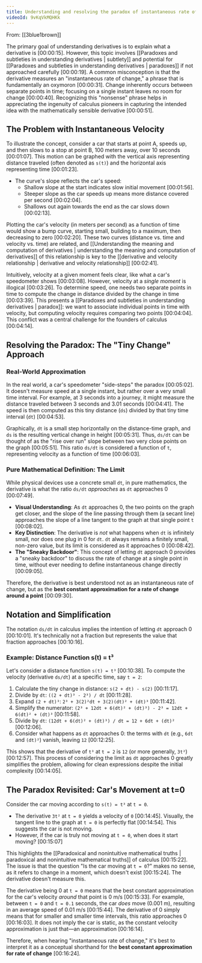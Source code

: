 ```yaml
---
title: Understanding and resolving the paradox of instantaneous rate of change
videoId: 9vKqVkMQHKk
---
```


From: [[3blue1brown]] <br/> 

The primary goal of understanding derivatives is to explain what a derivative is <a class="yt-timestamp" data-t="00:00:15">[00:00:15]</a>. However, this topic involves [[Paradoxes and subtleties in understanding derivatives | subtlety]] and potential for [[Paradoxes and subtleties in understanding derivatives | paradoxes]] if not approached carefully <a class="yt-timestamp" data-t="00:00:19">[00:00:19]</a>. A common misconception is that the derivative measures an "instantaneous rate of change," a phrase that is fundamentally an oxymoron <a class="yt-timestamp" data-t="00:00:31">[00:00:31]</a>. Change inherently occurs between separate points in time; focusing on a single instant leaves no room for change <a class="yt-timestamp" data-t="00:00:40">[00:00:40]</a>. Recognizing this "nonsense" phrase helps in appreciating the ingenuity of calculus pioneers in capturing the intended idea with the mathematically sensible derivative <a class="yt-timestamp" data-t="00:00:51">[00:00:51]</a>.

## The Problem with Instantaneous Velocity

To illustrate the concept, consider a car that starts at point A, speeds up, and then slows to a stop at point B, 100 meters away, over 10 seconds <a class="yt-timestamp" data-t="00:01:07">[00:01:07]</a>. This motion can be graphed with the vertical axis representing distance traveled (often denoted as `s(t)`) and the horizontal axis representing time <a class="yt-timestamp" data-t="00:01:23">[00:01:23]</a>.

- The curve's slope reflects the car's speed:
    - Shallow slope at the start indicates slow initial movement <a class="yt-timestamp" data-t="00:01:56">[00:01:56]</a>.
    - Steeper slope as the car speeds up means more distance covered per second <a class="yt-timestamp" data-t="00:02:04">[00:02:04]</a>.
    - Shallows out again towards the end as the car slows down <a class="yt-timestamp" data-t="00:02:13">[00:02:13]</a>.

Plotting the car's velocity (in meters per second) as a function of time would show a bump curve, starting small, building to a maximum, then decreasing to zero <a class="yt-timestamp" data-t="00:02:20">[00:02:20]</a>. These two curves (distance vs. time and velocity vs. time) are related, and [[Understanding the meaning and computation of derivatives | understanding the meaning and computation of derivatives]] of this relationship is key to the [[derivative and velocity relationship | derivative and velocity relationship]] <a class="yt-timestamp" data-t="00:02:41">[00:02:41]</a>.

Intuitively, velocity at a given moment feels clear, like what a car's speedometer shows <a class="yt-timestamp" data-t="00:03:08">[00:03:08]</a>. However, velocity at a *single moment* is illogical <a class="yt-timestamp" data-t="00:03:26">[00:03:26]</a>. To determine speed, one needs two separate points in time to compute the change in distance divided by the change in time <a class="yt-timestamp" data-t="00:03:39">[00:03:39]</a>. This presents a [[Paradoxes and subtleties in understanding derivatives | paradox]]: we want to associate individual points in time with velocity, but computing velocity requires comparing two points <a class="yt-timestamp" data-t="00:04:04">[00:04:04]</a>. This conflict was a central challenge for the founders of calculus <a class="yt-timestamp" data-t="00:04:14">[00:04:14]</a>.

## Resolving the Paradox: The "Tiny Change" Approach

### Real-World Approximation
In the real world, a car's speedometer "side-steps" the paradox <a class="yt-timestamp" data-t="00:05:02">[00:05:02]</a>. It doesn't measure speed at a single instant, but rather over a very small time interval. For example, at 3 seconds into a journey, it might measure the distance traveled between 3 seconds and 3.01 seconds <a class="yt-timestamp" data-t="00:04:41">[00:04:41]</a>. The speed is then computed as this tiny distance (`ds`) divided by that tiny time interval (`dt`) <a class="yt-timestamp" data-t="00:04:53">[00:04:53]</a>.

Graphically, `dt` is a small step horizontally on the distance-time graph, and `ds` is the resulting vertical change in height <a class="yt-timestamp" data-t="00:05:31">[00:05:31]</a>. Thus, `ds/dt` can be thought of as the "rise over run" slope between two very close points on the graph <a class="yt-timestamp" data-t="00:05:51">[00:05:51]</a>. This ratio `ds/dt` is considered a function of `t`, representing velocity as a function of time <a class="yt-timestamp" data-t="00:06:03">[00:06:03]</a>.

### Pure Mathematical Definition: The Limit
While physical devices use a concrete small `dt`, in pure mathematics, the derivative is what the ratio `ds/dt` *approaches* as `dt` approaches 0 <a class="yt-timestamp" data-t="00:07:49">[00:07:49]</a>.

- **Visual Understanding**: As `dt` approaches 0, the two points on the graph get closer, and the slope of the line passing through them (a secant line) approaches the slope of a line tangent to the graph at that single point `t` <a class="yt-timestamp" data-t="00:08:02">[00:08:02]</a>.
- **Key Distinction**: The derivative is *not* what happens when `dt` is infinitely small, nor does one plug in 0 for `dt`. `dt` always remains a finitely small, non-zero value, but its limit is considered as it approaches 0 <a class="yt-timestamp" data-t="00:08:42">[00:08:42]</a>.
- **The "Sneaky Backdoor"**: This concept of letting `dt` approach 0 provides a "sneaky backdoor" to discuss the rate of change at a single point in time, without ever needing to define instantaneous change directly <a class="yt-timestamp" data-t="00:09:05">[00:09:05]</a>.

Therefore, the derivative is best understood not as an instantaneous rate of change, but as the **best constant approximation for a rate of change around a point** <a class="yt-timestamp" data-t="00:09:30">[00:09:30]</a>.

## Notation and Simplification

The notation `ds/dt` in calculus implies the intention of letting `dt` approach 0 <a class="yt-timestamp" data-t="00:10:01">[00:10:01]</a>. It's technically not a fraction but represents the value that fraction approaches <a class="yt-timestamp" data-t="00:10:16">[00:10:16]</a>.

### Example: Distance Function s(t) = t³
Let's consider a distance function `s(t) = t³` <a class="yt-timestamp" data-t="00:10:38">[00:10:38]</a>. To compute the velocity (derivative `ds/dt`) at a specific time, say `t = 2`:

1.  Calculate the tiny change in distance: `s(2 + dt) - s(2)` <a class="yt-timestamp" data-t="00:11:17">[00:11:17]</a>.
2.  Divide by `dt`: `((2 + dt)³ - 2³) / dt` <a class="yt-timestamp" data-t="00:11:28">[00:11:28]</a>.
3.  Expand `(2 + dt)³`: `2³ + 3(2)²dt + 3(2)(dt)² + (dt)³` <a class="yt-timestamp" data-t="00:11:42">[00:11:42]</a>.
4.  Simplify the numerator: `(2³ + 12dt + 6(dt)² + (dt)³) - 2³ = 12dt + 6(dt)² + (dt)³` <a class="yt-timestamp" data-t="00:11:58">[00:11:58]</a>.
5.  Divide by `dt`: `(12dt + 6(dt)² + (dt)³) / dt = 12 + 6dt + (dt)²` <a class="yt-timestamp" data-t="00:12:06">[00:12:06]</a>.
6.  Consider what happens as `dt` approaches 0: the terms with `dt` (e.g., `6dt` and `(dt)²`) vanish, leaving `12` <a class="yt-timestamp" data-t="00:12:25">[00:12:25]</a>.

This shows that the derivative of `t³` at `t = 2` is `12` (or more generally, `3t²`) <a class="yt-timestamp" data-t="00:12:57">[00:12:57]</a>. This process of considering the limit as `dt` approaches 0 greatly simplifies the problem, allowing for clean expressions despite the initial complexity <a class="yt-timestamp" data-t="00:14:05">[00:14:05]</a>.

## The Paradox Revisited: Car's Movement at t=0

Consider the car moving according to `s(t) = t³` at `t = 0`.
- The derivative `3t²` at `t = 0` yields a velocity of `0` <a class="yt-timestamp" data-t="00:14:45">[00:14:45]</a>. Visually, the tangent line to the graph at `t = 0` is perfectly flat <a class="yt-timestamp" data-t="00:14:54">[00:14:54]</a>. This suggests the car is not moving.
- However, if the car is truly not moving at `t = 0`, when does it start moving? <a class="yt-timestamp" data-t="00:15:07">[00:15:07]</a>

This highlights the [[Paradoxical and nonintuitive mathematical truths | paradoxical and nonintuitive mathematical truths]] of calculus <a class="yt-timestamp" data-t="00:15:22">[00:15:22]</a>. The issue is that the question "Is the car moving at `t = 0`?" makes no sense, as it refers to change in a moment, which doesn't exist <a class="yt-timestamp" data-t="00:15:24">[00:15:24]</a>. The derivative doesn't measure this.

The derivative being 0 at `t = 0` means that the best constant approximation for the car's velocity *around* that point is 0 m/s <a class="yt-timestamp" data-t="00:15:33">[00:15:33]</a>. For example, between `t = 0` and `t = 0.1` seconds, the car *does* move (0.001 m), resulting in an average speed of 0.01 m/s <a class="yt-timestamp" data-t="00:15:44">[00:15:44]</a>. The derivative of 0 simply means that for smaller and smaller time intervals, this ratio approaches 0 <a class="yt-timestamp" data-t="00:16:03">[00:16:03]</a>. It does not imply the car is static, as the constant velocity approximation is just that—an approximation <a class="yt-timestamp" data-t="00:16:14">[00:16:14]</a>.

Therefore, when hearing "instantaneous rate of change," it's best to interpret it as a conceptual shorthand for the **best constant approximation for rate of change** <a class="yt-timestamp" data-t="00:16:24">[00:16:24]</a>.